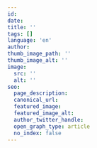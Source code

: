 ```yaml
---
id:
date:
title: ''
tags: []
language: 'en'
author:
thumb_image_path: ''
thumb_image_alt: ''
image:
  src: ''
  alt: ''
seo:
  page_description:
  canonical_url:
  featured_image:
  featured_image_alt:
  author_twitter_handle:
  open_graph_type: article
  no_index: false
---
```

